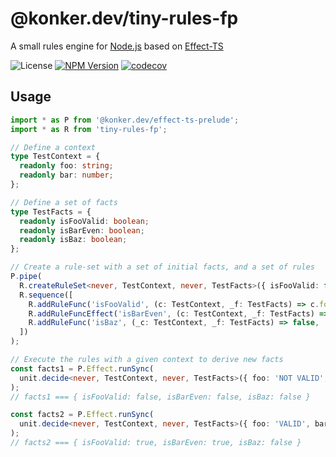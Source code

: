 # @konker.dev/tiny-rules-fp

A small rules engine for [Node.js](https://nodejs.org/) based on [Effect-TS](https://www.effect.website/)

![License](https://img.shields.io/github/license/konker/konker.dev)
[![NPM Version](https://img.shields.io/npm/v/%40konker.dev%2Ftiny-rules-fp)](https://www.npmjs.com/package/@konker.dev/tiny-rules-fp)
[![codecov](https://codecov.io/gh/konker/konker.dev/graph/badge.svg?token=G0CMXHW679&flag=@konker.dev/tiny-rules-fp)](https://codecov.io/gh/konker/konker.dev?flags[0]=@konker.dev/tiny-rules-fp)

## Usage

```typescript
import * as P from '@konker.dev/effect-ts-prelude';
import * as R from 'tiny-rules-fp';

// Define a context
type TestContext = {
  readonly foo: string;
  readonly bar: number;
};

// Define a set of facts
type TestFacts = {
  readonly isFooValid: boolean;
  readonly isBarEven: boolean;
  readonly isBaz: boolean;
};

// Create a rule-set with a set of initial facts, and a set of rules
P.pipe(
  R.createRuleSet<never, TestContext, never, TestFacts>({ isFooValid: false, isBarEven: false, isBaz: true }),
  R.sequence([
    R.addRuleFunc('isFooValid', (c: TestContext, _f: TestFacts) => c.foo === 'VALID'),
    R.addRuleFuncEffect('isBarEven', (c: TestContext, _f: TestFacts) => P.Effect.succeed(c.bar % 2 === 0)),
    R.addRuleFunc('isBaz', (_c: TestContext, _f: TestFacts) => false, 'isBaz is always false'),
  ])
);

// Execute the rules with a given context to derive new facts
const facts1 = P.Effect.runSync(
  unit.decide<never, TestContext, never, TestFacts>({ foo: 'NOT VALID', bar: 15 })(TEST_RULESET_2)
);
// facts1 === { isFooValid: false, isBarEven: false, isBaz: false }

const facts2 = P.Effect.runSync(
  unit.decide<never, TestContext, never, TestFacts>({ foo: 'VALID', bar: 16 })(TEST_RULESET_2)
);
// facts2 === { isFooValid: true, isBarEven: true, isBaz: false }
```
